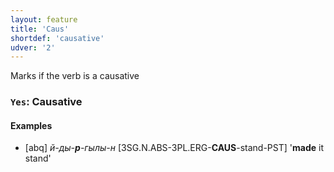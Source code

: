 ```yaml
---
layout: feature
title: 'Caus'
shortdef: 'causative'
udver: '2'
---
```


Marks if the verb is a causative

### <a name="Yes">`Yes`</a>: Causative

#### Examples

* [abq] _й-ды-<b>р</b>-гылы-н_ [3SG.N.ABS-3PL.ERG-<b>CAUS</b>-stand-PST] '<b>made</b> it stand'
<!-- Interlanguage links updated Ne 5. května 2024, 18:19:49 CEST -->
